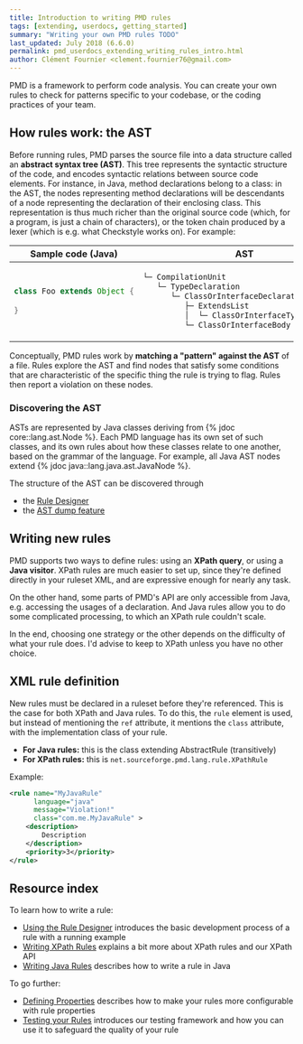 ```yaml
---
title: Introduction to writing PMD rules
tags: [extending, userdocs, getting_started]
summary: "Writing your own PMD rules TODO"
last_updated: July 2018 (6.6.0)
permalink: pmd_userdocs_extending_writing_rules_intro.html
author: Clément Fournier <clement.fournier76@gmail.com>
---
```


PMD is a framework to perform code analysis. You can create your own rules to
check for patterns specific to your codebase, or the coding practices of your
team.

## How rules work: the AST

Before running rules, PMD parses the source file into a data structure called an
**abstract syntax tree (AST)**. This tree represents the syntactic structure of the
code, and encodes syntactic relations between source code elements. For instance,
in Java, method declarations belong to a class: in the AST, the nodes representing
method declarations will be descendants of a node representing the declaration of
their enclosing class. This representation is thus much richer than the original
source code (which, for a program, is just a chain of characters), or the token
chain produced by a lexer (which is e.g. what Checkstyle works on). For example:

<table>
<colgroup>
<col width="40%" />
<col width="70%" />
</colgroup>
<thead>
<tr class="header">
<th>Sample code (Java)</th>
<th>AST</th>
</tr>
</thead>
<tbody>
<tr>
<td markdown="block">

```java
class Foo extends Object {
    
}
```

</td>
<td markdown="block">

```java
└─ CompilationUnit
   └─ TypeDeclaration
      └─ ClassOrInterfaceDeclaration "Foo"
         ├─ ExtendsList
         │  └─ ClassOrInterfaceType "Object"
         └─ ClassOrInterfaceBody
```

</td>
</tr>
</tbody>
</table>

Conceptually, PMD rules work by **matching a "pattern" against the AST** of a
file.
Rules explore the AST and find nodes that satisfy some conditions that are characteristic
of the specific thing the rule is trying to flag. Rules then report a violation on these nodes.

### Discovering the AST


ASTs are represented by Java classes deriving from {% jdoc core::lang.ast.Node %}.
Each PMD language has its own set of such classes, and its own rules about how
these classes relate to one another, based on the grammar of the language. For
example, all Java AST nodes extend {% jdoc java::lang.java.ast.JavaNode %}.

The structure of the AST can be discovered through
 * the [Rule Designer](pmd_userdocs_extending_designer_reference.html#ast-inspection)
 * the [AST dump feature](pmd_devdocs_experimental_ast_dump.html)






## Writing new rules

PMD supports two ways to define rules: using an **XPath query**, or using a
**Java visitor**. XPath rules are much easier to set up, since they're defined
directly in your ruleset XML, and are expressive enough for nearly any task.

On the other hand, some parts of PMD's API are only accessible from Java, e.g.
accessing the usages of a declaration. And Java rules allow you to do some
complicated processing, to which an XPath rule couldn't scale.

In the end, choosing one strategy or the other depends on the difficulty of what
your rule does. I'd advise to keep to XPath unless you have no other choice.


## XML rule definition

New rules must be declared in a ruleset before they're referenced. This is the
case for both XPath and Java rules. To do this, the `rule` element is used, but
instead of mentioning the `ref` attribute, it mentions the `class` attribute,
with the implementation class of your rule.

* **For Java rules:** this is the class extending AbstractRule (transitively)
* **For XPath rules:** this is `net.sourceforge.pmd.lang.rule.XPathRule`

Example:

```xml
<rule name="MyJavaRule"
      language="java"
      message="Violation!"
      class="com.me.MyJavaRule" >
    <description>
        Description
    </description>
    <priority>3</priority>
</rule>
```


## Resource index

To learn how to write a rule:

* [Using the Rule Designer](pmd_userdocs_extending_designer_intro.html)
introduces the basic development process of a rule with a running example
* [Writing XPath Rules](pmd_userdocs_extending_writing_xpath_rules.html)
explains a bit more about XPath rules and our XPath API
* [Writing Java Rules](pmd_userdocs_extending_writing_java_rules.html)
describes how to write a rule in Java

To go further:
* [Defining Properties](pmd_userdocs_extending_defining_properties.html)
describes how to make your rules more configurable with rule properties
* [Testing your Rules](pmd_userdocs_extending_testing.html) introduces
our testing framework and how you can use it to safeguard the quality of
your rule

